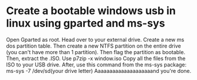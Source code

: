 
# Create a bootable windows usb in linux using gparted and ms-sys

Open Gparted as root.
Head over to your external drive.
Create a new ms dos partition table.
Then create a new NTFS partition on the entire drive (you can't have more than 1 partition).
Then flag the partition as bootable.
Then, extract the .ISO. Use p7zip -x window.iso
Copy all the files from the ISO to your USB drive.
After, use this command from the ms-sys package:
ms-sys -7 /dev/sd(your drive letter)
Aaaaaaaaaaaaaaaaaaaand you're done.
